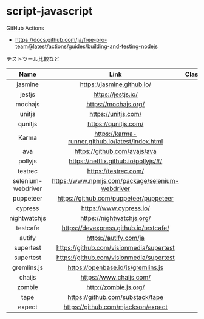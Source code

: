 # script-javascript

GitHub Actions
- https://docs.github.com/ja/free-pro-team@latest/actions/guides/building-and-testing-nodejs

テストツール比較など

|Name|Link|Class|Pros|Cons|
|:-:|:-:|:-:|:-:|:-:|
|jasmine|https://jasmine.github.io/||||
|jestjs|https://jestjs.io/||||
|mochajs|https://mochajs.org/||||
|unitjs|https://unitjs.com/||||
|qunitjs|https://qunitjs.com/||||
|Karma|https://karma-runner.github.io/latest/index.html||||
|ava|https://github.com/avajs/ava||||
|pollyjs|https://netflix.github.io/pollyjs/#/||||
|testrec|https://testrec.com/||||
|selenium-webdriver|https://www.npmjs.com/package/selenium-webdriver||||
|puppeteer|https://github.com/puppeteer/puppeteer||||
|cypress|https://www.cypress.io/||||
|nightwatchjs|https://nightwatchjs.org/||||
|testcafe|https://devexpress.github.io/testcafe/||||
|autify|https://autify.com/ja||||
|supertest|https://github.com/visionmedia/supertest||||
|supertest|https://github.com/visionmedia/supertest||||
|gremlins.js|https://openbase.io/js/gremlins.js||||
|chaijs|https://www.chaijs.com/||||
|zombie|http://zombie.js.org/||||
|tape|https://github.com/substack/tape||||
|expect|https://github.com/mjackson/expect||||
